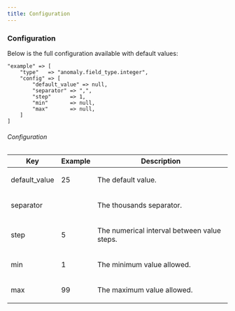 ```yaml
---
title: Configuration
---
```


### Configuration

Below is the full configuration available with default values:

    "example" => [
        "type"   => "anomaly.field_type.integer",
        "config" => [
            "default_value" => null,
            "separator" => ",",
            "step"      => 1,
            "min"       => null,
            "max"       => null,
        ]
    ]

###### Configuration

<table class="table table-bordered table-striped">

<thead>

<tr>

<th>Key</th>

<th>Example</th>

<th>Description</th>

</tr>

</thead>

<tbody>

<tr>

<td>

default_value

</td>

<td>

25

</td>

<td>

The default value.

</td>

</tr>

<tr>

<td>

separator

</td>

<td></td>

<td>

The thousands separator.

</td>

</tr>

<tr>

<td>

step

</td>

<td>

5

</td>

<td>

The numerical interval between value steps.

</td>

</tr>

<tr>

<td>

min

</td>

<td>

1

</td>

<td>

The minimum value allowed.

</td>

</tr>

<tr>

<td>

max

</td>

<td>

99

</td>

<td>

The maximum value allowed.

</td>

</tr>

</tbody>

</table>